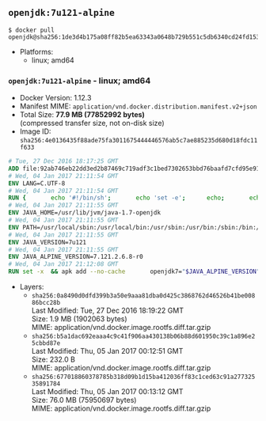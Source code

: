 ## `openjdk:7u121-alpine`

```console
$ docker pull openjdk@sha256:1de3d4b175a08ff82b5ea63343a0648b729b551c5db6340cd24fd15318947b07
```

-	Platforms:
	-	linux; amd64

### `openjdk:7u121-alpine` - linux; amd64

-	Docker Version: 1.12.3
-	Manifest MIME: `application/vnd.docker.distribution.manifest.v2+json`
-	Total Size: **77.9 MB (77852992 bytes)**  
	(compressed transfer size, not on-disk size)
-	Image ID: `sha256:4e0136435f88ade75fa3011675444446576ab5c7ae885235d680d18fdc11f633`

```dockerfile
# Tue, 27 Dec 2016 18:17:25 GMT
ADD file:92ab746eb22dd3ed2b87469c719adf3c1bed7302653bbd76baafd7cfd95e911e in / 
# Wed, 04 Jan 2017 21:11:54 GMT
ENV LANG=C.UTF-8
# Wed, 04 Jan 2017 21:11:54 GMT
RUN { 		echo '#!/bin/sh'; 		echo 'set -e'; 		echo; 		echo 'dirname "$(dirname "$(readlink -f "$(which javac || which java)")")"'; 	} > /usr/local/bin/docker-java-home 	&& chmod +x /usr/local/bin/docker-java-home
# Wed, 04 Jan 2017 21:11:55 GMT
ENV JAVA_HOME=/usr/lib/jvm/java-1.7-openjdk
# Wed, 04 Jan 2017 21:11:55 GMT
ENV PATH=/usr/local/sbin:/usr/local/bin:/usr/sbin:/usr/bin:/sbin:/bin:/usr/lib/jvm/java-1.7-openjdk/jre/bin:/usr/lib/jvm/java-1.7-openjdk/bin
# Wed, 04 Jan 2017 21:11:55 GMT
ENV JAVA_VERSION=7u121
# Wed, 04 Jan 2017 21:11:55 GMT
ENV JAVA_ALPINE_VERSION=7.121.2.6.8-r0
# Wed, 04 Jan 2017 21:12:08 GMT
RUN set -x 	&& apk add --no-cache 		openjdk7="$JAVA_ALPINE_VERSION" 	&& [ "$JAVA_HOME" = "$(docker-java-home)" ]
```

-	Layers:
	-	`sha256:0a8490d0dfd399b3a50e9aaa81dba0d425c3868762d46526b41be00886bcc28b`  
		Last Modified: Tue, 27 Dec 2016 18:19:22 GMT  
		Size: 1.9 MB (1902063 bytes)  
		MIME: application/vnd.docker.image.rootfs.diff.tar.gzip
	-	`sha256:b5a1dac692eaaa4c9c41f906aa430138b06b88d601950c39c1a896e25cbbd87e`  
		Last Modified: Thu, 05 Jan 2017 00:12:51 GMT  
		Size: 232.0 B  
		MIME: application/vnd.docker.image.rootfs.diff.tar.gzip
	-	`sha256:677018860378785b318d09b1d15ba412036ff83c1ced63c91a27732535891784`  
		Last Modified: Thu, 05 Jan 2017 00:13:12 GMT  
		Size: 76.0 MB (75950697 bytes)  
		MIME: application/vnd.docker.image.rootfs.diff.tar.gzip
